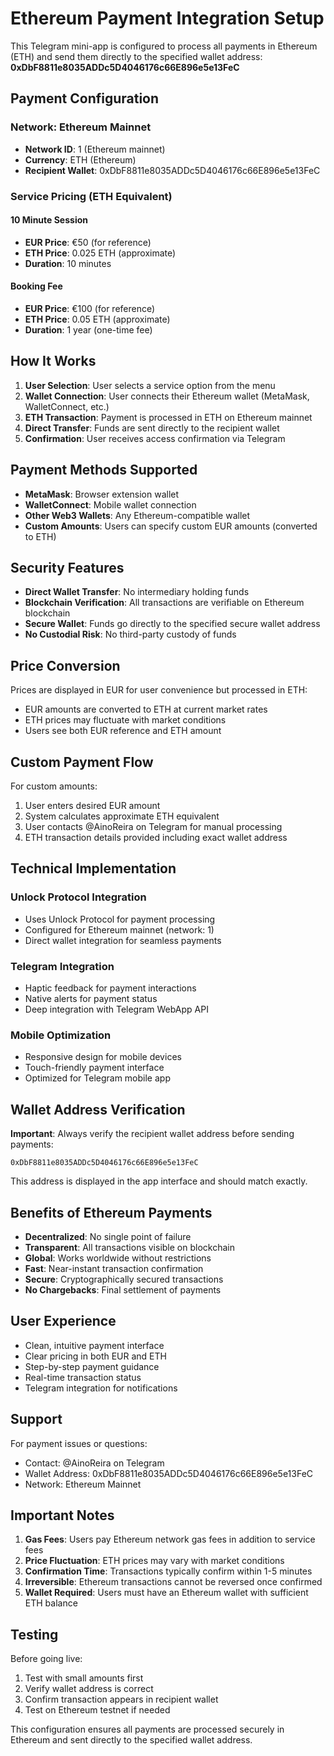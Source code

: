 # Ethereum Payment Integration Setup

This Telegram mini-app is configured to process all payments in Ethereum (ETH) and send them directly to the specified wallet address: **0xDbF8811e8035ADDc5D4046176c66E896e5e13FeC**

## Payment Configuration

### Network: Ethereum Mainnet
- **Network ID**: 1 (Ethereum mainnet)
- **Currency**: ETH (Ethereum)
- **Recipient Wallet**: 0xDbF8811e8035ADDc5D4046176c66E896e5e13FeC

### Service Pricing (ETH Equivalent)

#### 10 Minute Session
- **EUR Price**: €50 (for reference)
- **ETH Price**: 0.025 ETH (approximate)
- **Duration**: 10 minutes

#### Booking Fee
- **EUR Price**: €100 (for reference)
- **ETH Price**: 0.05 ETH (approximate)
- **Duration**: 1 year (one-time fee)

## How It Works

1. **User Selection**: User selects a service option from the menu
2. **Wallet Connection**: User connects their Ethereum wallet (MetaMask, WalletConnect, etc.)
3. **ETH Transaction**: Payment is processed in ETH on Ethereum mainnet
4. **Direct Transfer**: Funds are sent directly to the recipient wallet
5. **Confirmation**: User receives access confirmation via Telegram

## Payment Methods Supported

- **MetaMask**: Browser extension wallet
- **WalletConnect**: Mobile wallet connection
- **Other Web3 Wallets**: Any Ethereum-compatible wallet
- **Custom Amounts**: Users can specify custom EUR amounts (converted to ETH)

## Security Features

- **Direct Wallet Transfer**: No intermediary holding funds
- **Blockchain Verification**: All transactions are verifiable on Ethereum blockchain
- **Secure Wallet**: Funds go directly to the specified secure wallet address
- **No Custodial Risk**: No third-party custody of funds

## Price Conversion

Prices are displayed in EUR for user convenience but processed in ETH:
- EUR amounts are converted to ETH at current market rates
- ETH prices may fluctuate with market conditions
- Users see both EUR reference and ETH amount

## Custom Payment Flow

For custom amounts:
1. User enters desired EUR amount
2. System calculates approximate ETH equivalent
3. User contacts @AinoReira on Telegram for manual processing
4. ETH transaction details provided including exact wallet address

## Technical Implementation

### Unlock Protocol Integration
- Uses Unlock Protocol for payment processing
- Configured for Ethereum mainnet (network: 1)
- Direct wallet integration for seamless payments

### Telegram Integration
- Haptic feedback for payment interactions
- Native alerts for payment status
- Deep integration with Telegram WebApp API

### Mobile Optimization
- Responsive design for mobile devices
- Touch-friendly payment interface
- Optimized for Telegram mobile app

## Wallet Address Verification

**Important**: Always verify the recipient wallet address before sending payments:
```
0xDbF8811e8035ADDc5D4046176c66E896e5e13FeC
```

This address is displayed in the app interface and should match exactly.

## Benefits of Ethereum Payments

- **Decentralized**: No single point of failure
- **Transparent**: All transactions visible on blockchain
- **Global**: Works worldwide without restrictions
- **Fast**: Near-instant transaction confirmation
- **Secure**: Cryptographically secured transactions
- **No Chargebacks**: Final settlement of payments

## User Experience

- Clean, intuitive payment interface
- Clear pricing in both EUR and ETH
- Step-by-step payment guidance
- Real-time transaction status
- Telegram integration for notifications

## Support

For payment issues or questions:
- Contact: @AinoReira on Telegram
- Wallet Address: 0xDbF8811e8035ADDc5D4046176c66E896e5e13FeC
- Network: Ethereum Mainnet

## Important Notes

1. **Gas Fees**: Users pay Ethereum network gas fees in addition to service fees
2. **Price Fluctuation**: ETH prices may vary with market conditions
3. **Confirmation Time**: Transactions typically confirm within 1-5 minutes
4. **Irreversible**: Ethereum transactions cannot be reversed once confirmed
5. **Wallet Required**: Users must have an Ethereum wallet with sufficient ETH balance

## Testing

Before going live:
1. Test with small amounts first
2. Verify wallet address is correct
3. Confirm transaction appears in recipient wallet
4. Test on Ethereum testnet if needed

This configuration ensures all payments are processed securely in Ethereum and sent directly to the specified wallet address.